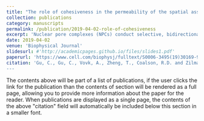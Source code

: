 ```yaml
---
title: "The role of cohesiveness in the permeability of the spatial assemblies of FG nucleoporins"
collection: publications
category: manuscripts
permalink: /publication/2019-04-02-role-of-cohesiveness
excerpt: 'Nuclear pore complexes (NPCs) conduct selective, bidirectional transport across the nuclear envelope. The NPC passageway is lined by intrinsically disordered proteins that contain hydrophobic phenylalanine-glycine (FG) motifs, known as FG nucleoporins (FG nups), that play the key role in the NPC transport mechanism. Cohesive interactions among the FG nups, which arise from the combination of hydrophobic, electrostatic, and other forces, have been hypothesized to control the morphology of the assemblies of FG nups in the NPC, as well as their permeability with respect to the transport proteins. However, the role of FG nup cohesiveness is still vigorously debated. Using coarse-grained polymer theory and numerical simulations, we study the effects of cohesiveness on the selective permeability of in vitro FG nup assemblies in different geometries that have served as proxies for the morphological and transport properties of the NPC. We show that in high-density FG nup assemblies, increase in cohesiveness leads to the decrease in their permeability, in accordance with the accepted view. On the other hand, the permeability of low-density assemblies is a nonmonotonic function of the cohesiveness, and a moderate increase in cohesiveness can enhance permeability. The density- and cohesiveness-dependent effects on permeability are explained by considering the free-energy cost associated with penetrating the FG nup assemblies. We discuss the implications of these findings for the organization and function of the NPC.'
date: 2019-04-02
venue: 'Biophysical Journal'
slidesurl: #'http://academicpages.github.io/files/slides1.pdf'
paperurl: 'https://www.cell.com/biophysj/fulltext/S0006-3495(19)30169-9'
citation: 'Gu, C., Gu, C., Vovk, A., Zheng, T., Coalson, R.D. and Zilman, A., 2019. The role of cohesiveness in the permeability of the spatial assemblies of FG nucleoporins. <i>Biophysical Journal, 116(7)</i>, pp.1204-1215.
---
```


The contents above will be part of a list of publications, if the user clicks the link for the publication than the contents of section will be rendered as a full page, allowing you to provide more information about the paper for the reader. When publications are displayed as a single page, the contents of the above "citation" field will automatically be included below this section in a smaller font.